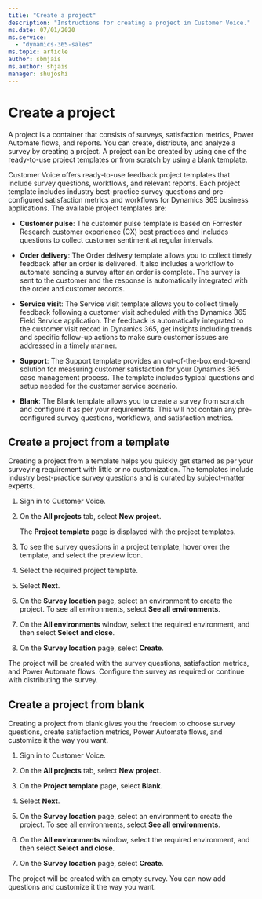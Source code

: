 ```yaml
---
title: "Create a project"
description: "Instructions for creating a project in Customer Voice."
ms.date: 07/01/2020
ms.service:
  - "dynamics-365-sales"
ms.topic: article
author: sbmjais
ms.author: shjais
manager: shujoshi
---
```


# Create a project

A project is a container that consists of surveys, satisfaction metrics, Power Automate flows, and reports. You can create, distribute, and analyze a survey by creating a project. A project can be created by using one of the ready-to-use project templates or from scratch by using a blank template.

Customer Voice offers ready-to-use feedback project templates that include survey questions, workflows, and relevant reports. Each project template includes industry best-practice survey questions and pre-configured satisfaction metrics and workflows for Dynamics 365 business applications. The available project templates are:

- **Customer pulse**: The customer pulse template is based on Forrester Research customer experience (CX) best practices and includes questions to collect customer sentiment at regular intervals.

- **Order delivery**: The Order delivery template allows you to collect timely feedback after an order is delivered. It also includes a workflow to automate sending a survey after an order is complete. The survey is sent to the customer and the response is automatically integrated with the order and customer records.

- **Service visit**: The Service visit template allows you to collect timely feedback following a customer visit scheduled with the Dynamics 365 Field Service application. The feedback is automatically integrated to the customer visit record in Dynamics 365, get insights including trends and specific follow-up actions to make sure customer issues are addressed in a timely manner.

- **Support**: The Support template provides an out-of-the-box end-to-end solution for measuring customer satisfaction for your Dynamics 365 case management process. The template includes typical questions and setup needed for the customer service scenario.

- **Blank**: The Blank template allows you to create a survey from scratch and configure it as per your requirements. This will not contain any pre-configured survey questions, workflows, and satisfaction metrics.

## Create a project from a template

Creating a project from a template helps you quickly get started as per your surveying requirement with little or no customization. The templates include industry best-practice survey questions and is curated by subject-matter experts.

1. Sign in to Customer Voice.

2. On the **All projects** tab, select **New project**.

   The **Project template** page is displayed with the project templates.

3. To see the survey questions in a project template, hover over the template, and select the preview icon.

4. Select the required project template.

5. Select **Next**.

6. On the **Survey location** page, select an environment to create the project. To see all environments, select **See all environments**.

7. On the **All environments** window, select the required environment, and then select **Select and close**.

8. On the **Survey location** page, select **Create**.

The project will be created with the survey questions, satisfaction metrics, and Power Automate flows. Configure the survey as required or continue with distributing the survey.

## Create a project from blank

Creating a project from blank gives you the freedom to choose survey questions, create satisfaction metrics, Power Automate flows, and customize it the way you want.

1. Sign in to Customer Voice.

2. On the **All projects** tab, select **New project**.

3. On the **Project template** page, select **Blank**.

4. Select **Next**.

5. On the **Survey location** page, select an environment to create the project. To see all environments, select **See all environments**.

6. On the **All environments** window, select the required environment, and then select **Select and close**.

7. On the **Survey location** page, select **Create**.

The project will be created with an empty survey. You can now add questions and customize it the way you want.